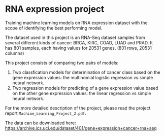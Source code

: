 # RNA expression project
Training machine learning models on RNA expression dataset with the scope of identifying the best performing model.

The dataset used in this project is an RNA-Seq dataset samples from several different kinds of cancer: BRCA, KIRC, COAD, LUAD and PRAD. It has 801 samples, each having values for 20531 genes. (801 rows, 20531 columns)

This project consists of comparing two pairs of models:
1) Two classfication models for determination of cancer class based on the gene expression values: the multinomial logistic regression vs simple neural network.
2) Two regression models for predicting of a gene expression value based on the other gene expression values: the linear regression vs simple neural network.

For the more detailed description of the project, please read the project report `Machine_Learning_Project_2.pdf`.

The data can be downloaded here:
https://archive.ics.uci.edu/dataset/401/gene+expression+cancer+rna+seq
